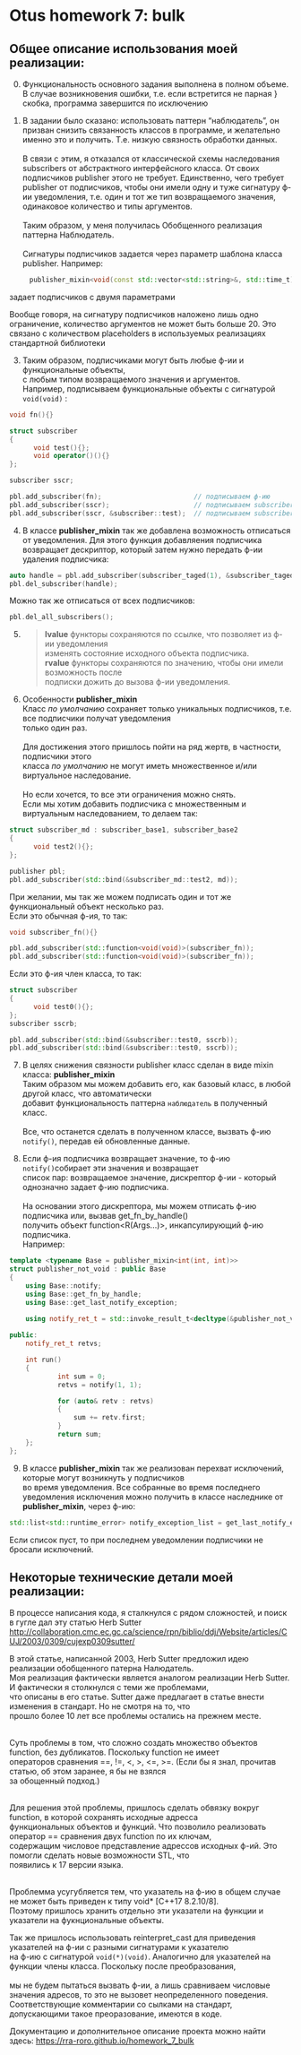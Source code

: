 # Otus homework 7: bulk

## Общее описание использования моей реализации:

0) Функциональность основного задания выполнена в полном объеме.
   В случае возникновения ошибки, т.е. если встретится не парная } скобка, программа завершится по исключению

1)	В задании было сказано: использовать паттерн “наблюдатель”, он призван снизить связанность
классов в программе, и желательно именно это и получить. Т.е. низкую связность обработки данных.<br><br>
В связи с этим, я отказался от классической схемы наследования subscribers от абстрактного
интерфейсного класса. От своих подписчиков publisher этого не требует. Единственно, чего требует
publisher от подписчиков, чтобы они имели одну и туже сигнатуру ф-ии уведомления, т.е. один и
тот же тип возвращаемого значения, одинаковое количество и типы аргументов.<br><br>
Таким образом, у меня получилась Обобщенного реализация паттерна Наблюдатель.<br><br>
Сигнатуры подписчиков задается через параметр шаблона класса publisher. Например:
```cpp
     publisher_mixin<void(const std::vector<std::string>&, std::time_t)>
```
задает подписчиков с двумя параметрами

Вообще говоря, на сигнатуру подписчиков наложено лишь одно ограничение, количество
аргументов не может быть больше 20. Это связано с количеством placeholders
в используемых реализациях стандартной библиотеки

3)	Таким образом, подписчиками могут быть любые ф-ии и функциональные объекты, <br>
с любым типом возвращаемого значения и аргументов.<br>
Например, подписываем функциональные объекты с сигнатурой `void(void)` :
```cpp
void fn(){}

struct subscriber
{
      void test(){};
      void operator()(){}
};

subscriber sscr;

pbl.add_subscriber(fn);                       // подписываем ф-ию
pbl.add_subscriber(sscr);                     // подписываем subscriber::operator()
pbl.add_subscriber(sscr, &subscriber::test);  // подписываем subscriber::test()

```

4) В классе **publisher_mixin** так же добавлена возможность отписаться от уведомления.
Для этого функция добавляения подписчика возвращает дескриптор, который затем нужно передать ф-ии удаления подписчика:
```cpp
auto handle = pbl.add_subscriber(subscriber_taged(1), &subscriber_taged::test1);
pbl.del_subscriber(handle);
```
Можно так же отписаться от всех подписчиков:
```cpp
pbl.del_all_subscribers();
```

5)	> **lvalue** функторы сохраняются по ссылке, что позволяет из ф-ии уведомления <br>
    изменять состояние исходного объекта подписчика.<br>
    > **rvalue** функторы сохраняются по значению, чтобы они имели возможность после <br>
    подписки дожить до вызова ф-ии уведомления.

6)  Особенности **publisher_mixin**<br>
    Класс *по умолчанию* сохраняет только уникальных подписчиков, т.е. все подписчики получат уведомления<br>
    только один раз.<br><br>
    Для достижения этого пришлось пойти на ряд жертв, в частности, подписчики этого <br>
    класса *по умолчанию* не могут иметь множественное и/или виртуальное наследование.<br><br>
    Но если хочется, то все эти ограничения можно снять.<br>
    Если мы хотим добавить подписчика с множественным и виртуальным наследованием, то делаем так:
```cpp
struct subscriber_md : subscriber_base1, subscriber_base2
{
      void test2(){};
};

publisher pbl;
pbl.add_subscriber(std::bind(&subscriber_md::test2, md));
```
   
   При желании, мы так же можем подписать один и тот же функциональный объект несколько раз.<br>
   Если это обычная ф-ия, то так:    
```cpp
void subscriber_fn(){}

pbl.add_subscriber(std::function<void(void)>(subscriber_fn));
pbl.add_subscriber(std::function<void(void)>(subscriber_fn));
```
   Если это ф-ия член класса, то так:<br>
```cpp
struct subscriber
{
      void test0(){};
};
subscriber sscrb;

pbl.add_subscriber(std::bind(&subscriber::test0, sscrb)); 
pbl.add_subscriber(std::bind(&subscriber::test0, sscrb)); 
```

7)	В целях снижения связности publisher класс сделан в виде mixin класса:  **publisher_mixin**<br>
    Таким образом мы можем добавить его, как базовый класс, в любой другой класс, что автоматически <br>
    добавит функциональность паттерна `наблюдатель` в полученный класс.<br><br>
    Все, что останется сделать в полученном классе, вызвать ф-ию `notify()`, передав ей обновленные данные.

8) Если ф-ия подписчика возвращает значение, то ф-ию `notify()`собирает эти значения и возвращает <br>
   список пар: возвращаемое значение, дискрептор ф-ии - который однозначно задает ф-ию подписчика.<br><br>
   На основании этого дискрептора, мы можем отписать ф-ию подписчика или, вызвав  get_fn_by_handle()<br>
   получить объект function<R(Args...)>, инкапсулирующий ф-ию подписчика.<br>
   Например:
```cpp
template <typename Base = publisher_mixin<int(int, int)>>
struct publisher_not_void : public Base
{
    using Base::notify;
    using Base::get_fn_by_handle;
    using Base::get_last_notify_exception;
       
    using notify_ret_t = std::invoke_result_t<decltype(&publisher_not_void::notify), Base, int, int>;

public:
    notify_ret_t retvs;

    int run()
    {
            int sum = 0;
            retvs = notify(1, 1);

            for (auto& retv : retvs)
            {
                sum += retv.first;                        
            }
            return sum;
    };
};
```

9) В классе **publisher_mixin** так же реализован перехват исключений, которые могут возникнуть у подписчиков<br>
во время уведомления. Все собранные во время последнего уведомления исключения можно получить в классе наследнике от<br>
**publisher_mixin**, через ф-ию:
```cpp
std::list<std::runtime_error> notify_exception_list = get_last_notify_exception();
```
Если список пуст, то при последнем уведомлении подписчики не бросали исключений.

## Некоторые технические детали моей реализации:
В процессе написания кода, я сталкнулся с рядом сложностей, и поиск в гугле дал эту статью Herb Sutter 
http://collaboration.cmc.ec.gc.ca/science/rpn/biblio/ddj/Website/articles/CUJ/2003/0309/cujexp0309sutter/

В этой статье, написанной 2003, Herb Sutter предложил идею реализации обобщенного патерна Налюдатель.<br> 
Моя реализация фактически является аналогом реализации Herb Sutter. И фактически я столкнулся с теми же проблемами,<br> 
что описаны в его статье. Sutter даже предлагает в статье внести изменения в стандарт. Но не смотря на то, что<br>
прошло более 10 лет все проблемы остались на прежнем месте.<br><br>

Суть проблемы в том, что сложно создать множество объектов function, без дубликатов. Поскольку function не имеет<br>
операторов сравнения ==, !=, <, >, <=, >=. (Если бы я знал, прочитав статью, об этом заранее, я бы не взялся<br>
за обощенный подход.)<br><br>

Для решения этой проблемы, пришлось сделать обвязку вокруг function, в которой сохранять исходные адресса<br>
функциональных объектов и функций. Что позволило реализовать оператор == сравнения двух function по их ключам,<br> 
содержащим числовое представление адрессов исходных ф-ий. Это помогли сделать новые возможности STL, что<br> 
появились к 17 версии языка.<br><br>

Проблемма усугубляется тем, что указатель на ф-ию в общем случае не может быть приведен к типу void* [C++17 8.2.10/8].<br> 
Поэтому пришлось хранить отдельно эти указатели на функции и указатели на фукнциональные объекты.

Так же пришлось использовать reinterpret_cast для приведения указателей на ф-ии с разными сигнатурами к указателю<br> 
на ф-ию с сигнатурой `void(*)(void)`. Аналогично для указателей на функции члены класса. Поскольку после преобразования,<br>  
мы не будем пытаться вызвать ф-ии, а лишь сравниваем числовые значения адресов, то это не вызовет неопределенного поведения.<br> 
Соответствующие комментарии со сылками на стандарт, допускающими такое преоразование, имеются в коде.


Документацию и дополнительное описание проекта можно найти здесь:
https://rra-roro.github.io/homework_7_bulk
